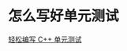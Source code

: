 # 怎么写好单元测试

[轻松编写 C++ 单元测试](https://www.ibm.com/developerworks/cn/linux/l-cn-cppunittest/index.html)
